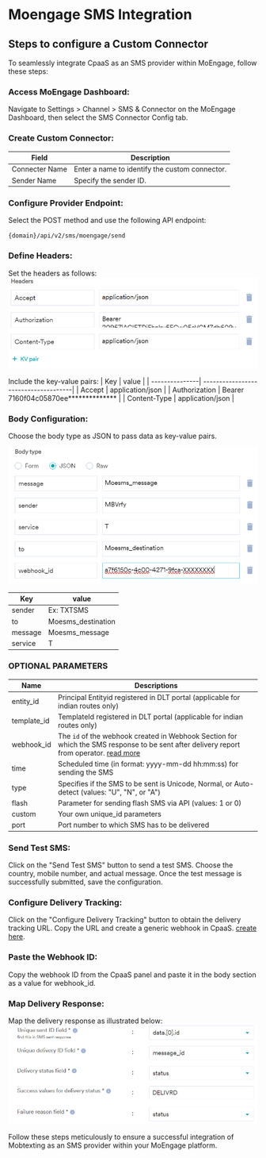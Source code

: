 # Moengage SMS Integration

## Steps to configure a Custom Connector
To seamlessly integrate CpaaS as an SMS provider within MoEngage, follow these steps:
### Access MoEngage Dashboard:
Navigate to Settings > Channel > SMS & Connector on the MoEngage Dashboard, then select the SMS Connector Config tab.
### Create Custom Connector:

| Field | Description              |
| ---------------| -------------------------------------|
| Connecter Name | Enter a name to identify the custom connector.|
| Sender Name    | Specify the sender ID. |
### Configure Provider Endpoint:
Select the POST method and use the following API endpoint:

```
{domain}/api/v2/sms/moengage/send
```
### Define Headers:
Set the headers as follows:
![alt text](/images/docs/plugins/moengage/headers.png)

Include the key-value pairs:
| Key | value              |
| ---------------| -------------------------------------|
| Accept         | application/json                     |
| Authorization  | Bearer 7160f04c05870ee************** |
| Content-Type   | application/json                     |

### Body Configuration:
Choose the body type as JSON to pass data as key-value pairs.

![alt text](/images/docs/plugins/moengage/body.png)

| Key | value                      |
------------|----------------------|
| sender    | Ex: TXTSMS           | 
| to        | Moesms_destination   |
| message   | Moesms_message       |
| service   | T                    |


### OPTIONAL PARAMETERS

| Name        | Descriptions |
| ----------- | ----------------------------------------------------------------------------------------------------------------------------------------------------------------------- |
| entity_id   | Principal Entityid registered in DLT portal (applicable for indian routes only)                                                                                         |
| template_id | TemplateId registered in DLT portal (applicable for indian routes only)                                                                                                 |
| webhook_id  | The `id` of the webhook created in Webhook Section for which the SMS response to be sent after delivery report from operator. [read more](/docs/{version}/webhook) |
| time        | Scheduled time (in format: yyyy-mm-dd hh:mm:ss) for sending the SMS|
| type        | Specifies if the SMS to be sent is Unicode, Normal, or Auto-detect (values: "U", "N", or "A")                                                                                           |
| flash       | Parameter for sending flash SMS via API (values: 1 or 0)                                                                                                  |
| custom      | Your own unique_id parameters|
| port | Port number to which SMS has to be delivered |

### Send Test SMS:
Click on the "Send Test SMS" button to send a test SMS. Choose the country, mobile number, and actual message. Once the test message is successfully submitted, save the configuration.

### Configure Delivery Tracking:
Click on the "Configure Delivery Tracking" button to obtain the delivery tracking URL. Copy the URL and create a generic webhook in CpaaS. [create here](/developer/webhooks).
### Paste the Webhook ID:
Copy the webhook ID from the CpaaS panel and paste it in the body section as a value for webhook_id. 
### Map Delivery Response:
Map the delivery response as illustrated below:
![alt text](/images/docs/plugins/moengage/dlr.png)

Follow these steps meticulously to ensure a successful integration of Mobtexting as an SMS provider within your MoEngage platform.